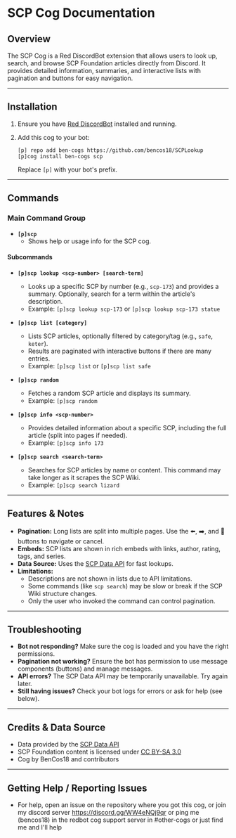 # SCP Cog Documentation

## Overview
The SCP Cog is a Red DiscordBot extension that allows users to look up, search, and browse SCP Foundation articles directly from Discord. It provides detailed information, summaries, and interactive lists with pagination and buttons for easy navigation.

---

## Installation
1. Ensure you have [Red DiscordBot](https://docs.discord.red/en/stable/) installed and running.
2. Add this cog to your bot:
  
   ```
   [p] repo add ben-cogs https://github.com/bencos18/SCPLookup
   [p]cog install ben-cogs scp
   ```
   Replace `[p]` with your bot's prefix.

---

## Commands

### Main Command Group
- **`[p]scp`**
  - Shows help or usage info for the SCP cog.

#### Subcommands

- **`[p]scp lookup <scp-number> [search-term]`**
  - Looks up a specific SCP by number (e.g., `scp-173`) and provides a summary. Optionally, search for a term within the article's description.
  - Example: `[p]scp lookup scp-173` or `[p]scp lookup scp-173 statue`

- **`[p]scp list [category]`**
  - Lists SCP articles, optionally filtered by category/tag (e.g., `safe`, `keter`).
  - Results are paginated with interactive buttons if there are many entries.
  - Example: `[p]scp list` or `[p]scp list safe`

- **`[p]scp random`**
  - Fetches a random SCP article and displays its summary.
  - Example: `[p]scp random`

- **`[p]scp info <scp-number>`**
  - Provides detailed information about a specific SCP, including the full article (split into pages if needed).
  - Example: `[p]scp info 173`

- **`[p]scp search <search-term>`**
  - Searches for SCP articles by name or content. This command may take longer as it scrapes the SCP Wiki.
  - Example: `[p]scp search lizard`

---

## Features & Notes
- **Pagination:** Long lists are split into multiple pages. Use the ⬅️, ➡️, and 🛑 buttons to navigate or cancel.
- **Embeds:** SCP lists are shown in rich embeds with links, author, rating, tags, and series.
- **Data Source:** Uses the [SCP Data API](https://scp-data.tedivm.com/data/scp/items/index.json) for fast lookups.
- **Limitations:**
  - Descriptions are not shown in lists due to API limitations.
  - Some commands (like `scp search`) may be slow or break if the SCP Wiki structure changes.
  - Only the user who invoked the command can control pagination.

---

## Troubleshooting
- **Bot not responding?** Make sure the cog is loaded and you have the right permissions.
- **Pagination not working?** Ensure the bot has permission to use message components (buttons) and manage messages.
- **API errors?** The SCP Data API may be temporarily unavailable. Try again later.
- **Still having issues?** Check your bot logs for errors or ask for help (see below).

---

## Credits & Data Source
- Data provided by the [SCP Data API](https://scp-data.tedivm.com/data/scp/items/index.json)
- SCP Foundation content is licensed under [CC BY-SA 3.0](https://creativecommons.org/licenses/by-sa/3.0/)
- Cog by BenCos18 and contributors 

---

## Getting Help / Reporting Issues
- For help, open an issue on the repository where you got this cog, or join my discord server https://discord.gg/WW4eNQj9qr or ping me (bencos18) in the redbot cog support server in #other-cogs or just find me and I'll help 